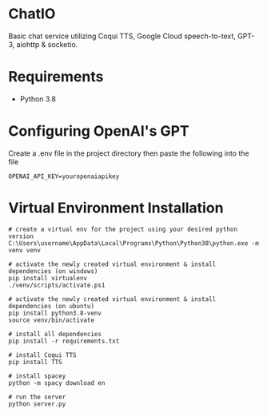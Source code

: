 # ChatIO
Basic chat service utilizing Coqui TTS, Google Cloud speech-to-text, GPT-3, aiohttp &amp; socketio.

# Requirements
* Python 3.8

# Configuring OpenAI's GPT
 Create a .env file in the project directory then paste the following into the file
```
OPENAI_API_KEY=youropenaiapikey
```

# Virtual Environment Installation
```
# create a virtual env for the project using your desired python version
C:\Users\username\AppData\Local\Programs\Python\Python38\python.exe -m venv venv

# activate the newly created virtual environment & install dependencies (on windows)
pip install virtualenv
./venv/scripts/activate.ps1

# activate the newly created virtual environment & install dependencies (on ubuntu)
pip install python3.8-venv
source venv/bin/activate

# install all dependencies
pip install -r requirements.txt

# install Coqui TTS
pip install TTS

# install spacey
python -m spacy download en

# run the server
python server.py
```

